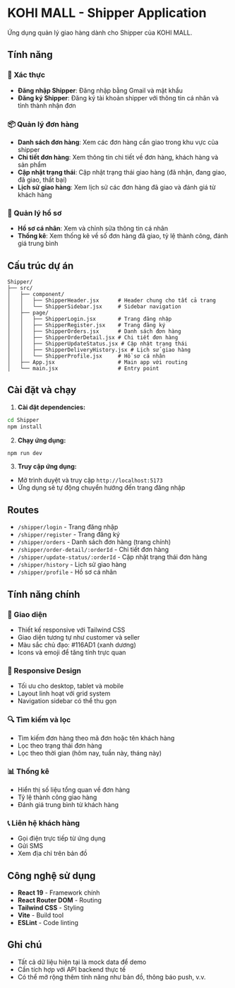 # KOHI MALL - Shipper Application

Ứng dụng quản lý giao hàng dành cho Shipper của KOHI MALL.

## Tính năng

### 🔐 Xác thực
- **Đăng nhập Shipper**: Đăng nhập bằng Gmail và mật khẩu
- **Đăng ký Shipper**: Đăng ký tài khoản shipper với thông tin cá nhân và tỉnh thành nhận đơn

### 📦 Quản lý đơn hàng
- **Danh sách đơn hàng**: Xem các đơn hàng cần giao trong khu vực của shipper
- **Chi tiết đơn hàng**: Xem thông tin chi tiết về đơn hàng, khách hàng và sản phẩm
- **Cập nhật trạng thái**: Cập nhật trạng thái giao hàng (đã nhận, đang giao, đã giao, thất bại)
- **Lịch sử giao hàng**: Xem lịch sử các đơn hàng đã giao và đánh giá từ khách hàng

### 👤 Quản lý hồ sơ
- **Hồ sơ cá nhân**: Xem và chỉnh sửa thông tin cá nhân
- **Thống kê**: Xem thống kê về số đơn hàng đã giao, tỷ lệ thành công, đánh giá trung bình

## Cấu trúc dự án

```
Shipper/
├── src/
│   ├── component/
│   │   ├── ShipperHeader.jsx      # Header chung cho tất cả trang
│   │   └── ShipperSidebar.jsx     # Sidebar navigation
│   ├── page/
│   │   ├── ShipperLogin.jsx       # Trang đăng nhập
│   │   ├── ShipperRegister.jsx    # Trang đăng ký
│   │   ├── ShipperOrders.jsx      # Danh sách đơn hàng
│   │   ├── ShipperOrderDetail.jsx # Chi tiết đơn hàng
│   │   ├── ShipperUpdateStatus.jsx # Cập nhật trạng thái
│   │   ├── ShipperDeliveryHistory.jsx # Lịch sử giao hàng
│   │   └── ShipperProfile.jsx     # Hồ sơ cá nhân
│   ├── App.jsx                    # Main app với routing
│   └── main.jsx                   # Entry point
```

## Cài đặt và chạy

1. **Cài đặt dependencies:**
```bash
cd Shipper
npm install
```

2. **Chạy ứng dụng:**
```bash
npm run dev
```

3. **Truy cập ứng dụng:**
- Mở trình duyệt và truy cập `http://localhost:5173`
- Ứng dụng sẽ tự động chuyển hướng đến trang đăng nhập

## Routes

- `/shipper/login` - Trang đăng nhập
- `/shipper/register` - Trang đăng ký
- `/shipper/orders` - Danh sách đơn hàng (trang chính)
- `/shipper/order-detail/:orderId` - Chi tiết đơn hàng
- `/shipper/update-status/:orderId` - Cập nhật trạng thái đơn hàng
- `/shipper/history` - Lịch sử giao hàng
- `/shipper/profile` - Hồ sơ cá nhân

## Tính năng chính

### 🎨 Giao diện
- Thiết kế responsive với Tailwind CSS
- Giao diện tương tự như customer và seller
- Màu sắc chủ đạo: #116AD1 (xanh dương)
- Icons và emoji để tăng tính trực quan

### 📱 Responsive Design
- Tối ưu cho desktop, tablet và mobile
- Layout linh hoạt với grid system
- Navigation sidebar có thể thu gọn

### 🔍 Tìm kiếm và lọc
- Tìm kiếm đơn hàng theo mã đơn hoặc tên khách hàng
- Lọc theo trạng thái đơn hàng
- Lọc theo thời gian (hôm nay, tuần này, tháng này)

### 📊 Thống kê
- Hiển thị số liệu tổng quan về đơn hàng
- Tỷ lệ thành công giao hàng
- Đánh giá trung bình từ khách hàng

### 📞 Liên hệ khách hàng
- Gọi điện trực tiếp từ ứng dụng
- Gửi SMS
- Xem địa chỉ trên bản đồ

## Công nghệ sử dụng

- **React 19** - Framework chính
- **React Router DOM** - Routing
- **Tailwind CSS** - Styling
- **Vite** - Build tool
- **ESLint** - Code linting

## Ghi chú

- Tất cả dữ liệu hiện tại là mock data để demo
- Cần tích hợp với API backend thực tế
- Có thể mở rộng thêm tính năng như bản đồ, thông báo push, v.v.